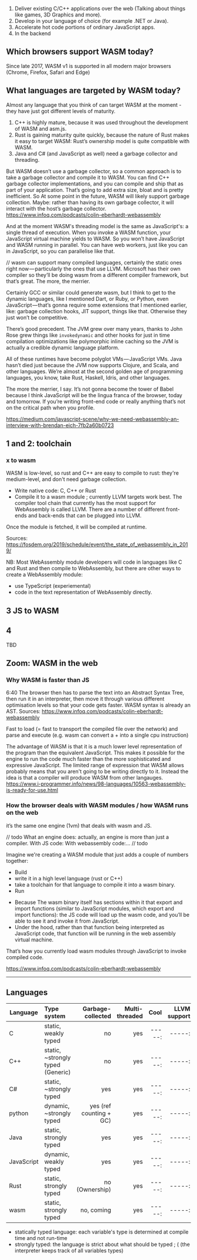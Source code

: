 1. Deliver existing C/C++ applications over the web (Talking about things like games, 3D Graphics and more).
2. Develop in your language of choice (for example .NET or Java).
3. Accelerate hot code portions of ordinary JavaScript apps.
4. In the backend

## Which browsers support WASM today?

Since late 2017, WASM v1 is supported in all modern major browsers (Chrome, Firefox, Safari and Edge)

## What languages are targeted by WASM today?

Almost any language that you think of can target WASM at the moment - they have just got different levels of maturity.

1. C++ is highly mature, because it was used throughout the development of WASM and asm.js.
2. Rust is gaining maturity quite quickly, because the nature of Rust makes it easy to target WASM: Rust’s ownership model is quite compatible with WASM.
3. Java and C# (and JavaScript as well) need a garbage collector and threading.

But WASM doesn’t use a garbage collector, so a common approach is to take a garbage collector and compile it to WASM. You can find C++ garbage collector implementations, and you can compile and ship that as part of your application. That’s going to add extra size, bloat and is pretty inefficient. So At some point in the future, WASM will likely support garbage collection. Maybe: rather than having its own garbage collector, it will interact with the host’s garbage collector.
https://www.infoq.com/podcasts/colin-eberhardt-webassembly

And at the moment WASM's threading model is the same as JavaScript's: a single thread of execution. When you invoke a WASM function, your JavaScript virtual machine yields to WASM. So you won’t have JavaScript and WASM running in parallel. You can have web workers, just like you can in JavaScript, so you can parallelise like that.

// wasm can support many compiled languages, certainly the static ones right now — particularly the ones that use LLVM. Microsoft has their own compiler so they’ll be doing wasm from a different compiler framework, but that’s great. The more, the merrier.

Certainly GCC or similar could generate wasm, but I think to get to the dynamic languages, like I mentioned Dart, or Ruby, or Python, even JavaScript — that’s gonna require some extensions that I mentioned earlier, like: garbage collection hooks, JIT support, things like that. Otherwise they just won’t be competitive.

There’s good precedent. The JVM grew over many years, thanks to John Rose grew things like `invokedynamic` and other hooks for just in time compilation optimizations like polymorphic inline caching so the JVM is actually a credible dynamic language platform.

All of these runtimes have become polyglot VMs — JavaScript VMs. Java hasn’t died just because the JVM now supports Clojure, and Scala, and other languages. We’re almost at the second golden age of programming languages, you know, take Rust, Haskell, Idris, and other languages.

The more the merrier, I say. It’s not gonna become the tower of Babel because I think JavaScript will be the lingua franca of the browser, today and tomorrow. If you’re writing front-end code or really anything that’s not on the critical path when you profile.

https://medium.com/javascript-scene/why-we-need-webassembly-an-interview-with-brendan-eich-7fb2a60b0723

## 1 and 2: toolchain

### x to wasm

WASM is low-level, so rust and C++ are easy to compile to rust: they're medium-level, and don't need garbage collection.

- Write native code: C, C++ or Rust
- Compile it to a wasm module ; currently LLVM targets work best. The compiler tool chain that currently has the most support for WebAssembly is called LLVM. There are a number of different front-ends and back-ends that can be plugged into LLVM.

Once the module is fetched, it will be compiled at runtime.

Sources: https://fosdem.org/2019/schedule/event/the_state_of_webassembly_in_2019/

NB:
Most WebAssembly module developers will code in languages like C and Rust and then compile to WebAssembly, but there are other ways to create a WebAssembly module:

- use TypeScript (experiemental)
- code in the text representation of WebAssembly directly.

## 3 JS to WASM

## 4

TBD

## Zoom: WASM in the web

### Why WASM is faster than JS 


6:40 The browser then has to parse the text into an Abstract Syntax Tree, then run it in an interpreter, then move it through various different optimisation levels so that your code gets faster. 
WASM syntax is already an AST.
Sources: https://www.infoq.com/podcasts/colin-eberhardt-webassembly



Fast to load (= fast to transport the compiled file over the network)
and parse
and execute (e.g. wasm can convert a + into a single cpu instruction)

The advantage of WASM is that it is a much lower level representation of the program than the equivalent JavaScript. This makes it possible for the engine to run the code much faster than the more sophisticated and expressive JavaScript. The limited range of expression that WASM allows probably means that you aren't going to be writing directly to it. Instead the idea is that a compiler will produce WASM from other langauges.
https://www.i-programmer.info/news/98-languages/10563-webassembly-is-ready-for-use.html

### How the browser deals with WASM modules / how WASM runs on the web

it’s the same one engine (1vm) that deals with wasm and JS.

// todo
What an engine does: actually, an engine is more than just a compiler.
With JS code:
With webassembly code:...
// todo

Imagine we're creating a WASM module that just adds a couple of numbers together:

- Build
- write it in a high level language (rust or C++)
- take a toolchain for that language to compile it into a wasm binary.
- Run

* Because The wasm binary itself has sections within it that export and import functions (similar to JavaScript modules, which export and import functions): the JS code will load up the wasm code, and you’ll be able to see it and invoke it from JavaScript.
* Under the hood, rather than that function being interpreted as JavaScript code, that function will be running in the web assembly virtual machine.

That’s how you currently load wasm modules through JavaScript to invoke compiled code.

https://www.infoq.com/podcasts/colin-eberhardt-webassembly

---

## Languages


| Language   | Type system                       |       Garbage-collected | Multi-threaded |   Cool | LLVM support |
| ---------- | :-------------------------------- | ----------------------: | -------------: | -----: | -----------: |
| C          | static, weakly typed              |                      no |            yes | -----: |       -----: |
| C++        | static, ~strongly typed (Generic) |                      no |            yes | -----: |       -----: |
| C#         | static, ~strongly typed           |                     yes |            yes | -----: |       -----: |
| python     | dynamic, ~strongly typed          | yes (ref counting + GC) |            yes | -----: |       -----: |
| Java       | static, strongly typed            |                     yes |            yes | -----: |       -----: |
| JavaScript | dynamic, weakly typed             |                     yes |            yes | -----: |       -----: |
| Rust       | static, strongly typed            |          no (Ownership) |            yes | -----: |       -----: |
| wasm       | static, strongly typed            |              no, coming |            yes | -----: |       -----: |



* statically typed language: each variable's type is determined at compile time and not run-time 
* strongly typed: the language is strict about what should be typed ; ( (the interpreter keeps track of all variables types)
